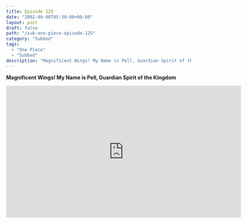 ```yaml
---
title: Episode 125
date: "2002-09-08T05:30:00+00:00"
layout: post
draft: false
path: "/sub-one-piece-episode-125"
category: "Subbed"
tags:
  - "One Piece"
  - "Subbed"
description: "Magnificent Wings! My Name is Pell, Guardian Spirit of the Kingdom"
---
```


**Magnificent Wings! My Name is Pell, Guardian Spirit of the Kingdom**

<iframe width="640" height="360" src="https://www.rapidvideo.com/e/FXOROZ2F3N" frameborder="0" marginwidth=0 marginheight=0 scrolling=no allowfullscreen></iframe>


